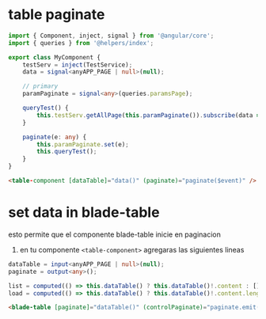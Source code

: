 # table paginate

```ts
import { Component, inject, signal } from '@angular/core';
import { queries } from '@helpers/index';

export class MyComponent {
    testServ = inject(TestService);
    data = signal<anyAPP_PAGE | null>(null);

    // primary
    paramPaginate = signal<any>(queries.paramsPage);

    queryTest() {
        this.testServ.getAllPage(this.paramPaginate()).subscribe(data => this.data.set(data))
    }

    paginate(e: any) {
        this.paramPaginate.set(e);
        this.queryTest();
    }
}
```

```html
<table-component [dataTable]="data()" (paginate)="paginate($event)" />
```

# set data in blade-table

esto permite que el componente blade-table inicie en paginacion

1. en tu componente `<table-component>`  agregaras las siguientes lineas

```ts
dataTable = input<anyAPP_PAGE | null>(null);
paginate = output<any>();

list = computed(() => this.dataTable() ? this.dataTable()!.content : []);
load = computed(() => this.dataTable() ? this.dataTable()!.content.length > 0 : false);
```

```html
<blade-table [paginate]="dataTable()" (controlPaginate)="paginate.emit($event)" [load]="load()">
```